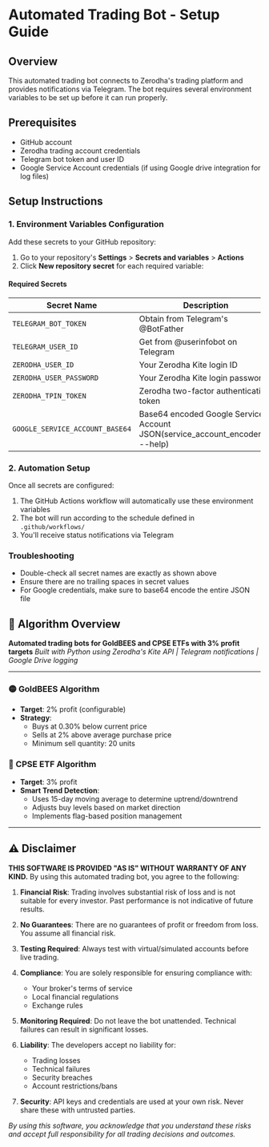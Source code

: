 # Automated Trading Bot - Setup Guide

## Overview

This automated trading bot connects to Zerodha's trading platform and provides notifications via Telegram. The bot requires several environment variables to be set up before it can run properly.

## Prerequisites

- GitHub account
- Zerodha trading account credentials
- Telegram bot token and user ID
- Google Service Account credentials (if using Google drive integration for log files)

## Setup Instructions

### 1. Environment Variables Configuration

Add these secrets to your GitHub repository:

1. Go to your repository's **Settings** > **Secrets and variables** > **Actions**
2. Click **New repository secret** for each required variable:

#### Required Secrets

| Secret Name                     | Description                                                                   |
| ------------------------------- | ----------------------------------------------------------------------------- |
| `TELEGRAM_BOT_TOKEN`            | Obtain from Telegram's @BotFather                                             |
| `TELEGRAM_USER_ID`              | Get from @userinfobot on Telegram                                             |
| `ZERODHA_USER_ID`               | Your Zerodha Kite login ID                                                    |
| `ZERODHA_USER_PASSWORD`         | Your Zerodha Kite login password                                              |
| `ZERODHA_TPIN_TOKEN`            | Zerodha two-factor authentication token                                       |
| `GOOGLE_SERVICE_ACCOUNT_BASE64` | Base64 encoded Google Service Account JSON(service_account_encoder.py --help) |

### 2. Automation Setup

Once all secrets are configured:

1. The GitHub Actions workflow will automatically use these environment variables
2. The bot will run according to the schedule defined in `.github/workflows/`
3. You'll receive status notifications via Telegram

### Troubleshooting

- Double-check all secret names are exactly as shown above
- Ensure there are no trailing spaces in secret values
- For Google credentials, make sure to base64 encode the entire JSON file

## 🎯 Algorithm Overview

**Automated trading bots for GoldBEES and CPSE ETFs with 3% profit targets**
*Built with Python using Zerodha's Kite API | Telegram notifications | Google Drive logging*

---

### 🟡 GoldBEES Algorithm

- **Target**: 2% profit (configurable)
- **Strategy**:
  - Buys at 0.30% below current price
  - Sells at 2% above average purchase price
  - Minimum sell quantity: 20 units

### 🔵 CPSE ETF Algorithm

- **Target**: 3% profit
- **Smart Trend Detection**:
  - Uses 15-day moving average to determine uptrend/downtrend
  - Adjusts buy levels based on market direction
  - Implements flag-based position management

---

## ⚠️ Disclaimer

**THIS SOFTWARE IS PROVIDED "AS IS" WITHOUT WARRANTY OF ANY KIND.** By using this automated trading bot, you agree to the following:

1. **Financial Risk**: Trading involves substantial risk of loss and is not suitable for every investor. Past performance is not indicative of future results.
2. **No Guarantees**: There are no guarantees of profit or freedom from loss. You assume all financial risk.
3. **Testing Required**: Always test with virtual/simulated accounts before live trading.
4. **Compliance**: You are solely responsible for ensuring compliance with:

   - Your broker's terms of service
   - Local financial regulations
   - Exchange rules
5. **Monitoring Required**: Do not leave the bot unattended. Technical failures can result in significant losses.
6. **Liability**: The developers accept no liability for:

   - Trading losses
   - Technical failures
   - Security breaches
   - Account restrictions/bans
7. **Security**: API keys and credentials are used at your own risk. Never share these with untrusted parties.

*By using this software, you acknowledge that you understand these risks and accept full responsibility for all trading decisions and outcomes.*
